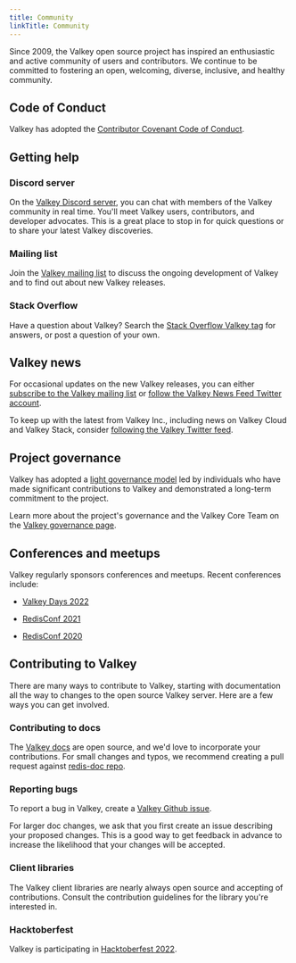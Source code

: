 ```yaml
---
title: Community
linkTitle: Community
---
```


Since 2009, the Valkey open source project has inspired an enthusiastic and active community of users and contributors. We continue to be committed to fostering an open, welcoming, diverse, inclusive, and healthy community.

## Code of Conduct

Valkey has adopted the [Contributor Covenant Code of Conduct](https://github.com/redis/redis/blob/unstable/CODE_OF_CONDUCT.md).

## Getting help

### Discord server

On the [Valkey Discord server](https://discord.gg/redis), you can chat with members of the Valkey community in real time. You'll meet Valkey users, contributors, and developer advocates. This is a great place to stop in for quick questions or to share your latest Valkey discoveries.

### Mailing list

Join the [Valkey mailing list](https://groups.google.com/g/redis-db) to discuss the ongoing development of Valkey and to find out about new Valkey releases.

### Stack Overflow

Have a question about Valkey? Search the [Stack Overflow Valkey tag](https://stackoverflow.com/questions/tagged/redis) for answers, or post a question of your own.

## Valkey news

For occasional updates on the new Valkey releases, you can either [subscribe to the Valkey mailing list](https://groups.google.com/g/redis-db) or [follow the Valkey News Feed Twitter account](https://twitter.com/redisfeed).

To keep up with the latest from Valkey Inc., including news on Valkey Cloud and Valkey Stack, consider [following the Valkey Twitter feed](https://twitter.com/redisinc).

## Project governance

Valkey has adopted a [light governance model](/docs/about/governance) led by individuals who have made significant contributions to Valkey and demonstrated a long-term commitment to the project.

Learn more about the project's governance and the Valkey Core Team on the [Valkey governance page](/docs/about/governance).

## Conferences and meetups

Valkey regularly sponsors conferences and meetups. Recent conferences include:

* [Valkey Days 2022](https://server.com/redisdays/)

* [RedisConf 2021](https://server.com/redisconf/)

* [RedisConf 2020](https://www.youtube.com/c/Redisinc/playlists?view=50&sort=dd&shelf_id=4)

## Contributing to Valkey

There are many ways to contribute to Valkey, starting with documentation all the way to changes to the open source Valkey server. Here are a few ways you can get involved.

### Contributing to docs

The [Valkey docs](https://github.com/redis/redis-doc) are open source, and we'd love to incorporate your contributions. For small changes and typos, we recommend creating a pull request against [redis-doc repo](https://github.com/redis/redis-doc/pulls).

### Reporting bugs

To report a bug in Valkey, create a [Valkey Github issue](https://github.com/redis/redis/issues).

For larger doc changes, we ask that you first create an issue describing your proposed changes. This is a good way to get feedback in advance to increase the likelihood that your changes will be accepted.

### Client libraries

The Valkey client libraries are nearly always open source and accepting of contributions. Consult the contribution guidelines for the library you're interested in.

### Hacktoberfest

Valkey is participating in [Hacktoberfest 2022](/community/hacktoberfest/).
